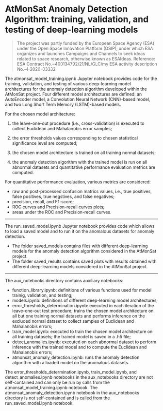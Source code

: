 # AtMonSat Anomaly Detection Algorithm: training, validation, and testing of deep-learning models

> The project was partly funded by the European Space Agency (ESA) under the Open Space Innovation Platform (OSIP), under which ESA organizes and launches Campaigns and Channels to seek ideas related to space research, otherwise known as ESAIdeas.
> Reference: 
> ESA Contract No.~400134792/21/NL/GLC/my
> ESA activity description No.~I-2020-03332

The atmonsat_model_training.ipynb Jupyter notebook provides code for the training, validation, and testing of various deep-learning model architectures for the anomaly detection algorithm developed within the AtMonSat project. Four different model architectures are defined: an AutoEncoder model, a Convolution Neural Network (CNN)-based model, and two Long Short Term Memory (LSTM)-based models.

For the chosen model architecture:

1) the leave-one-out procedure (i.e., cross-validation) is executed to collect Euclidean and Mahalanobis error samples;

2) the error thresholds values corresponding to chosen statistical significance level are computed;

2) the chosen model architecture is trained on all training normal datasets;

3) the anomaly detection algorithm with the trained model is run on all abnormal datasets and quantitative performance evaluation metrics are computed.

For quantitative performance evaluation, various metrics are considered:

 - raw and post-processed confusion matrics values, i.e., true positives, false positives, true negstives, and false negatives;
 - precision, recall, and F1-score;
 - ROC curves and Precision-recall curves plots;
 - areas under the ROC and Precision-recall curves.

---

The run_saved_model.ipynb Jupyter notebook provides code which allows to load a saved model and to run it on the anomalous datasets for anomaly detection.

 - The folder saved_models contains files with different deep-learning models for the anomaly detection algorithm considered in the AtMonSat project.
 - The folder saved_results contains saved plots with results obtained with different deep-learning models considered in the AtMonSat project.

---

The aux_notebooks directory contains auxiliary notebooks:
 - function_library.ipynb: definitions of various functions used for model trainig, validation, and testing;
 - models.ipynb: definitions of different deep-learning model architectures;
 - error_thresholds_determination.ipynb: executed in each iteration of the leave-one-out test procedure; trains the chosen model architecture on all but one training normal datasets and performs inference on the excluded normal dataset to collect samples of Euclidean and Mahalanobis errors;
 - train_model.ipynb: executed to train the chosen model architecture on all training datasets; the trained model is saved in a .h5 file;
 - detect_anomalies.ipynb: executed on each abnormal dataset to perform inference with the trained model and to compute the Euclidean and Mahalanobis errors;
 - atmonsat_anomaly_detection.ipynb: runs the anomaly detection algorithm with a loaded model on the anomalous datasets.

The error_thresholds_determination.ipynb, train_model.ipynb, and detect_anomalies.ipynb notebooks in the aux_notebooks directory are not self-contained and can only be run by calls from the atmonsat_model_training.ipynb notebook. The atmonsat_anomaly_detection.ipynb notebook in the aux_notebooks directory is not self-contained and is called from the run_saved_model.ipynb notebook.
